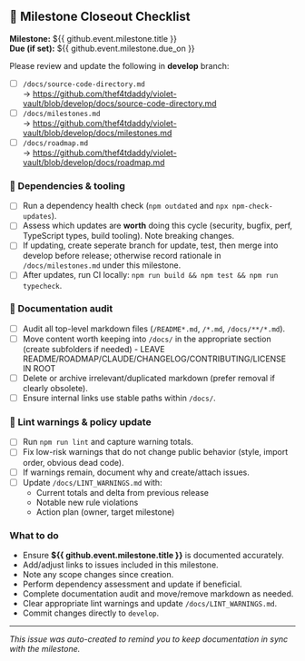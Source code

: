 ## 🔁 Milestone Closeout Checklist

**Milestone:** ${{ github.event.milestone.title }}  
**Due (if set):** ${{ github.event.milestone.due_on }}

Please review and update the following in **develop** branch:

- [ ] `/docs/source-code-directory.md`  
       → https://github.com/thef4tdaddy/violet-vault/blob/develop/docs/source-code-directory.md
- [ ] `/docs/milestones.md`  
       → https://github.com/thef4tdaddy/violet-vault/blob/develop/docs/milestones.md
- [ ] `/docs/roadmap.md`  
       → https://github.com/thef4tdaddy/violet-vault/blob/develop/docs/roadmap.md

### 🔗 Dependencies & tooling

- [ ] Run a dependency health check (`npm outdated` and `npx npm-check-updates`).
- [ ] Assess which updates are **worth** doing this cycle (security, bugfix, perf, TypeScript types, build tooling). Note breaking changes.
- [ ] If updating, create seperate branch for update, test, then merge into develop before release; otherwise record rationale in `/docs/milestones.md` under this milestone.
- [ ] After updates, run CI locally: `npm run build && npm test && npm run typecheck`.

### 📝 Documentation audit

- [ ] Audit all top-level markdown files (`/README*.md`, `/*.md`, `/docs/**/*.md`).
- [ ] Move content worth keeping into `/docs/` in the appropriate section (create subfolders if needed) - LEAVE README/ROADMAP/CLAUDE/CHANGELOG/CONTRIBUTING/LICENSE IN ROOT
- [ ] Delete or archive irrelevant/duplicated markdown (prefer removal if clearly obsolete).
- [ ] Ensure internal links use stable paths within `/docs/`.

### 🧹 Lint warnings & policy update

- [ ] Run `npm run lint` and capture warning totals.
- [ ] Fix low-risk warnings that do not change public behavior (style, import order, obvious dead code).
- [ ] If warnings remain, document why and create/attach issues.
- [ ] Update `/docs/LINT_WARNINGS.md` with:
  - Current totals and delta from previous release
  - Notable new rule violations
  - Action plan (owner, target milestone)

### What to do

- Ensure **${{ github.event.milestone.title }}** is documented accurately.
- Add/adjust links to issues included in this milestone.
- Note any scope changes since creation.
- Perform dependency assessment and update if beneficial.
- Complete documentation audit and move/remove markdown as needed.
- Clear appropriate lint warnings and update `/docs/LINT_WARNINGS.md`.
- Commit changes directly to `develop`.

---

_This issue was auto-created to remind you to keep documentation in sync with the milestone._
